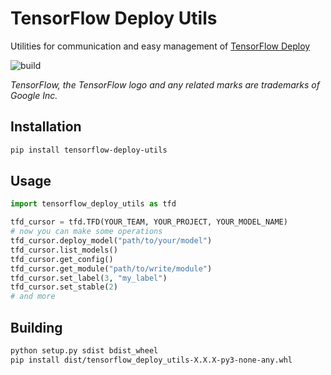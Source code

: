 # TensorFlow Deploy Utils
Utilities for communication and easy management of [TensorFlow Deploy](https://github.com/grupawp/tensorflow-deploy)

![build](https://github.com/grupawp/tensorflow-deploy-utils/workflows/Build%20and%20test/badge.svg)

*TensorFlow, the TensorFlow logo and any related marks are trademarks of Google Inc.*

## Installation
```bash
pip install tensorflow-deploy-utils
```

## Usage
```python
import tensorflow_deploy_utils as tfd

tfd_cursor = tfd.TFD(YOUR_TEAM, YOUR_PROJECT, YOUR_MODEL_NAME)
# now you can make some operations
tfd_cursor.deploy_model("path/to/your/model")
tfd_cursor.list_models()
tfd_cursor.get_config()
tfd_cursor.get_module("path/to/write/module")
tfd_cursor.set_label(3, "my_label")
tfd_cursor.set_stable(2)
# and more
```

## Building
```bash
python setup.py sdist bdist_wheel
pip install dist/tensorflow_deploy_utils-X.X.X-py3-none-any.whl
```